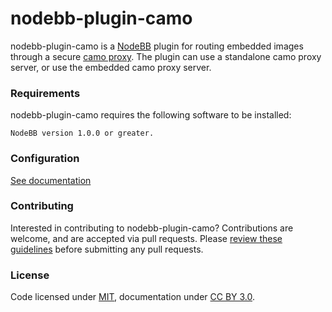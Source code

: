# nodebb-plugin-camo

nodebb-plugin-camo is a [NodeBB](https://github.com/NodeBB/NodeBB) plugin for routing embedded images through a secure [camo proxy](https://github.com/atmos/camo). The plugin can use a standalone camo proxy server, or use the embedded camo proxy server.

### Requirements
nodebb-plugin-camo requires the following software to be installed:

`NodeBB version 1.0.0 or greater.`

### Configuration

[See documentation](https://community.nodebb.org/topic/8297/nodebb-plugin-camo-make-embedded-images-look-secure)

### Contributing

Interested in contributing to nodebb-plugin-camo? Contributions are welcome, and are accepted via pull requests. Please [review these guidelines](https://github.com/panascais-incubator/nodebb-plugin-camo/blob/master/contributing.md) before submitting any pull requests.

### License
Code licensed under [MIT](https://github.com/panascais-incubator/nodebb-plugin-camo/blob/master/license.md), documentation under [CC BY 3.0](https://creativecommons.org/licenses/by/3.0/).
